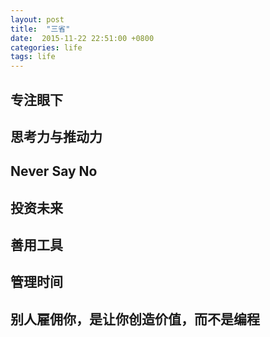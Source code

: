 ```yaml
---
layout: post
title:  "三省"
date:  2015-11-22 22:51:00 +0800
categories: life
tags: life
---
```


专注眼下
-------

思考力与推动力
------------

Never Say No
------------

投资未来
-------

善用工具
-------

管理时间
-------

别人雇佣你，是让你创造价值，而不是编程
---------------------------------------
